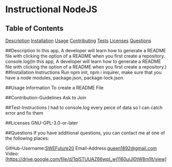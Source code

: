 
  # Instructional NodeJS

  ## Table of Contents
  [Description](#description)
  [Installation](#installation)
  [Usage](#usage)
  [Contributing](#contributing) 
  [Tests](#tests)
  [Licenses](#licenses)
  [Questions](#questions) 

  ##Description
  In this app, A developer will learn how to generate a README file with clicking the option of a README when you first create a repository.
  console.log(In this app, A developer will learn how to generate a README file with clicking the option of a README when you first create a repository.)
  ##Installation Instructions
  Run npm init, npm i inquirer, make sure that you have a node modules, package.json, package-lock.json.

  ##Usage Information
  To create a README File

  ##Contribution-Guidelines
  Ask to Join

  ##Test-Instructions
  I had to console.log every peice of data so I can catch error and fix them

  ##Licenses
  GNU-GPL-3.0-or-later

  ##Questions
  If you have additional questions, you can contact me at one of the following places:

  GitHub-Username:[SWEFuture20](https://github.com/SWEFuture20)
  Email-Address:[queen1892@gmail.com](https://github.com/SWEFuture20)
  Video:[https://drive.google.com/file/d/1qjSTUUAZ66wpI_wj1160uiJl0tW8m1It/view]
  
